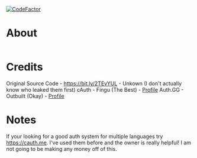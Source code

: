 [![CodeFactor](https://www.codefactor.io/repository/github/YungSamzy/auth/badge)](https://www.codefactor.io/repository/github/YungSamzy/auth)

# About 
 
```This is going to be a free open source .NET (And more later) authentication systm.
```

# Credits

Original Source Code - https://bit.ly/2TEvYUL - Unkown (I don't actually know who leaked them first)
cAuth - Fingu (The Best) - [Profile](https://github.com/Finguimbrine)
Auth.GG - Outbuilt (Okay) - [Profile](https://github.com/Outbuilt)

# Notes

If your looking for a good auth system for multiple languages try https://cauth.me. I've used them before and the owner is really helpful!
I am not going to be making any money off of this.
